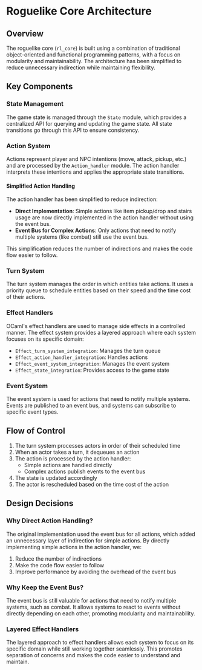# Roguelike Core Architecture

## Overview

The roguelike core (`rl_core`) is built using a combination of traditional object-oriented and functional programming patterns, with a focus on modularity and maintainability. The architecture has been simplified to reduce unnecessary indirection while maintaining flexibility.

## Key Components

### State Management

The game state is managed through the `State` module, which provides a centralized API for querying and updating the game state. All state transitions go through this API to ensure consistency.

### Action System

Actions represent player and NPC intentions (move, attack, pickup, etc.) and are processed by the `Action_handler` module. The action handler interprets these intentions and applies the appropriate state transitions.

#### Simplified Action Handling

The action handler has been simplified to reduce indirection:

- **Direct Implementation**: Simple actions like item pickup/drop and stairs usage are now directly implemented in the action handler without using the event bus.
- **Event Bus for Complex Actions**: Only actions that need to notify multiple systems (like combat) still use the event bus.

This simplification reduces the number of indirections and makes the code flow easier to follow.

### Turn System

The turn system manages the order in which entities take actions. It uses a priority queue to schedule entities based on their speed and the time cost of their actions.

### Effect Handlers

OCaml's effect handlers are used to manage side effects in a controlled manner. The effect system provides a layered approach where each system focuses on its specific domain:

- `Effect_turn_system_integration`: Manages the turn queue
- `Effect_action_handler_integration`: Handles actions
- `Effect_event_system_integration`: Manages the event system
- `Effect_state_integration`: Provides access to the game state

### Event System

The event system is used for actions that need to notify multiple systems. Events are published to an event bus, and systems can subscribe to specific event types.

## Flow of Control

1. The turn system processes actors in order of their scheduled time
2. When an actor takes a turn, it dequeues an action
3. The action is processed by the action handler:
   - Simple actions are handled directly
   - Complex actions publish events to the event bus
4. The state is updated accordingly
5. The actor is rescheduled based on the time cost of the action

## Design Decisions

### Why Direct Action Handling?

The original implementation used the event bus for all actions, which added an unnecessary layer of indirection for simple actions. By directly implementing simple actions in the action handler, we:

1. Reduce the number of indirections
2. Make the code flow easier to follow
3. Improve performance by avoiding the overhead of the event bus

### Why Keep the Event Bus?

The event bus is still valuable for actions that need to notify multiple systems, such as combat. It allows systems to react to events without directly depending on each other, promoting modularity and maintainability.

### Layered Effect Handlers

The layered approach to effect handlers allows each system to focus on its specific domain while still working together seamlessly. This promotes separation of concerns and makes the code easier to understand and maintain.
